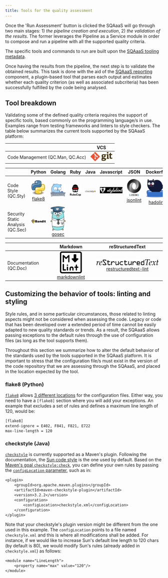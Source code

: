 ```yaml
---
title: Tools for the quality assessment
---
```


Once the 'Run Assessment' button is clicked the SQAaaS will go through two
main stages: 1) *the pipeline creation and execution*, 2) *the validation
 of the results*. The former leverages the Pipeline as a Service module in
order to compose and run a pipeline with all the supported quality criteria.

The specific tools and commands to run are built upon the
[SQAaaS tooling metadata](https://github.com/eosc-synergy/sqaaas-tooling).

Once having the results from the pipeline, the next step is to validate the
obtained results. This task is done with the aid of the
[SQAaaS reporting](https://github.com/eosc-synergy/sqaaas-reporting) component,
a plugin-based tool that parses each output and estimates whether each
quality criterion (as well as associated subcriteria) has been successfully
fulfilled by the code being analysed.

## Tool breakdown

Validating some of the defined quality criteria requires the support of
specific tools, based commonly on the programming language/s in use. Examples
range from testing frameworks and linters to style checkers. The table below 
summarizes the current tools supported by the SQAaaS platform:

|                                   | VCS |
|-----------------------------------|:---:|
| Code Management (QC.Man, QC.Acc)  | [![git](/img/logo_git.png "git")](https://git-scm.com/) |

|                                   | Python |    Golang   |   Ruby  |    Java    | Javascript |   JSON   | Dockerfile |
|-----------------------------------|:------:|:-----------:|:-------:|:----------:|:----------:|:--------:|:----------:|
| Code Style (QC.Sty)               | [![flake8](/img/logo_flake8.png) flake8](https://flake8.pycqa.org/) | [![staticcheck](/img/logo_staticcheck.png "staticcheck")](https://staticcheck.io/) | [![rubocop](/img/logo_rubocop.png "rubocop")](https://rubocop.org/) | [![checkstyle](/img/logo_checkstyle.png "checkstyle")](https://checkstyle.sourceforge.io/) | [![stylelint](/img/logo_stylelint.png "stylelint")](https://stylelint.io/) | [![jsonlint](/img/logo_json.png) jsonlint](https://github.com/zaach/jsonlint) | [![hadolint](/img/logo_hadolint.png "hadolint") hadolint](https://github.com/hadolint/hadolint) |
| Security Static Analysis (QC.Sec) | [![bandit](/img/logo_bandit.png "bandit")](https://bandit.readthedocs.io/) | [![gosec](/img/logo_gosec.png "gosec") gosec](https://github.com/securego/gosec) |         |            |            |          |            |


|                                   |   Markdown   |   reStructuredText    |
|-----------------------------------|:------------:|:---------------------:|
| Documentation (QC.Doc)            | [![markdownlint](/img/logo_markdownlint.png "markdownlint") markdownlint](https://github.com/markdownlint/markdownlint") | [![restructuredtext-lint](/img/logo_restructuredtext.png "restructuredtext-lint") restructuredtext-lint](https://github.com/twolfson/restructuredtext-lint) |

## Customizing the behavior of tools: linting and styling

Style rules, and in some particular circumstances, those related to linting 
aspects might not be considered when assessing the code. Legacy or code that
has been developed over a extended period of time cannot be easily adapted to
new quality standards or trends. As a result, the SQAaaS allows passing
exceptions to the default rules through the use of configuration files (as long
as the tool supports them).

Throughout this section we summarize how to alter the default behavior of the
standards used by the tools supported in the SQAaaS platform. It is important
to stress that the configuration file/s must exist in the version of the code
repository that we are assessing through the SQAaaS, and placed in the location
expected by the tool.

### flake8 (Python)

[`flake8`](https://flake8.pycqa.org/) allows
[3 different locations](https://flake8.pycqa.org/en/latest/user/configuration.html#configuration-locations)
for the configuration files. Either way, you need to have a `[flake8]` section
where you will add your exceptions. An example that excludes a set of rules and
defines a maximum line length of 120, would be:

```
[flake8]
extend-ignore = E402, F841, F821, E722
max-line-length = 120
```

### checkstyle (Java)

[`checkstyle`](https://checkstyle.sourceforge.io/) is currently supported as a
Maven's plugin. Following the documentation, the
[Sun code style](https://checkstyle.sourceforge.io/sun_style.html) is the one
used by default. Based on the 
[Maven's goal `checkstyle:check`](https://maven.apache.org/plugins/maven-checkstyle-plugin/check-mojo.html#checkstyle-check),
you can define your own rules by passing the
[`configLocation` parameter](https://maven.apache.org/plugins/maven-checkstyle-plugin/checkstyle-mojo.html#configLocation),
such as in:

```
<plugin>
    <groupId>org.apache.maven.plugins</groupId>
    <artifactId>maven-checkstyle-plugin</artifactId>
    <version>3.2.2</version>
    <configuration>
        <configLocation>checkstyle.xml</configLocation>
    </configuration>
</plugin>
``` 

Note that your checkstyle's plugin version might be different from the one
used in this example. The `configLocation` points to a file named
`checkstyle.xml` and this is where all modifications shall be added. For
instance, if we would like to increase Sun's default line length to 120 chars
(by default is 80), we would modify Sun's rules (already added in
`checkstyle.xml`) as follows:

```
<module name="LineLength">
    <property name="max" value="120"/>
</module>
```
